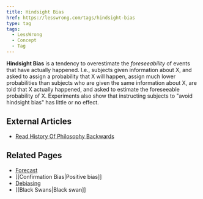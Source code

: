 ```yaml
---
title: Hindsight Bias
href: https://lesswrong.com/tags/hindsight-bias
type: tag
tags:
  - LessWrong
  - Concept
  - Tag
---
```


**Hindsight Bias** is a tendency to overestimate the *foreseeability* of events that have actually happened. I.e., subjects given information about X, and asked to assign a probability that X will happen, assign much lower probabilities than subjects who are given the same information about X, are told that X actually happened, and asked to estimate the foreseeable probability of X. Experiments also show that instructing subjects to "avoid hindsight bias" has little or no effect.

External Articles
-----------------

*   [Read History Of Philosophy Backwards](https://slatestarcodex.com/2013/04/11/read-history-of-philosophy-backwards/)

Related Pages
-------------

*   [Forecast](https://www.lesswrong.com/tag/forecast)
*   [[Confirmation Bias|Positive bias]]
*   [Debiasing](https://www.lesswrong.com/tag/debiasing)
*   [[Black Swans|Black swan]]
